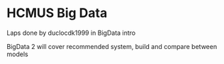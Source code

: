 # HCMUS Big Data

Laps done by duclocdk1999 in BigData intro

BigData 2 will cover recommended system, build and compare between models
